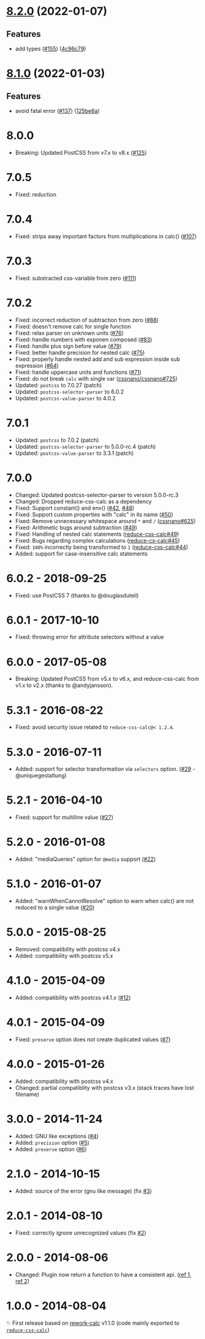 # [8.2.0](https://github.com/postcss/postcss-calc/compare/v8.1.0...v8.2.0) (2022-01-07)

## Features

* add types ([#155](https://github.com/postcss/postcss-calc/issues/155)) ([4c96c79](https://github.com/postcss/postcss-calc/commit/4c96c793fbc7807bb138d05b92a93bd29a2e94ac))

# [8.1.0](https://github.com/postcss/postcss-calc/compare/v8.0.0...v8.1.0) (2022-01-03)

## Features

- avoid fatal error ([#137](https://github.com/postcss/postcss-calc/issues/137)) ([125be6a](https://github.com/postcss/postcss-calc/commit/125be6ad1b1899ecd72d9a70dfe1b0690d4214b2))

# 8.0.0

- Breaking: Updated PostCSS from v7.x to v8.x ([#125](https://github.com/postcss/postcss-calc/pull/125))

# 7.0.5

- Fixed: reduction

# 7.0.4

- Fixed: strips away important factors from multiplications in calc() ([#107](https://github.com/postcss/postcss-calc/issues/107))

# 7.0.3

- Fixed: substracted css-variable from zero ([#111](https://github.com/postcss/postcss-calc/issues/111))

# 7.0.2

- Fixed: incorrect reduction of subtraction from zero ([#88](https://github.com/postcss/postcss-calc/issues/88))
- Fixed: doesn't remove calc for single function
- Fixed: relax parser on unknown units ([#76](https://github.com/postcss/postcss-calc/issues/76))
- Fixed: handle numbers with exponen composed ([#83](https://github.com/postcss/postcss-calc/pull/83))
- Fixed: handle plus sign before value ([#79](https://github.com/postcss/postcss-calc/pull/79))
- Fixed: better handle precision for nested calc ([#75](https://github.com/postcss/postcss-calc/pull/75))
- Fixed: properly handle nested add and sub expression inside sub expression ([#64](https://github.com/postcss/postcss-calc/issues/64))
- Fixed: handle uppercase units and functions ([#71](https://github.com/postcss/postcss-calc/pull/71))
- Fixed: do not break `calc` with single var ([cssnano/cssnano#725](https://github.com/cssnano/cssnano/issues/725))
- Updated: `postcss` to 7.0.27 (patch)
- Updated: `postcss-selector-parser` to 6.0.2
- Updated: `postcss-value-parser` to 4.0.2

# 7.0.1

- Updated: `postcss` to 7.0.2 (patch)
- Updated: `postcss-selector-parser` to 5.0.0-rc.4 (patch)
- Updated: `postcss-value-parser` to 3.3.1 (patch)

# 7.0.0

- Changed: Updated postcss-selector-parser to version 5.0.0-rc.3
- Changed: Dropped reduce-css-calc as a dependency
- Fixed: Support constant() and env() ([#42](https://github.com/postcss/postcss-calc/issues/42), [#48](https://github.com/postcss/postcss-calc/issues/48))
- Fixed: Support custom properties with "calc" in its name ([#50](https://github.com/postcss/postcss-calc/issues/50))
- Fixed: Remove unnecessary whitespace around `*` and `/` ([cssnano#625](https://github.com/cssnano/cssnano/issues/625))
- Fixed: Arithmetic bugs around subtraction ([#49](https://github.com/postcss/postcss-calc/issues/49))
- Fixed: Handling of nested calc statements ([reduce-css-calc#49](https://github.com/MoOx/reduce-css-calc/issues/49))
- Fixed: Bugs regarding complex calculations ([reduce-cs-calc#45](https://github.com/MoOx/reduce-css-calc/issues/45))
- Fixed: `100%` incorrectly being transformed to `1` ([reduce-css-calc#44](https://github.com/MoOx/reduce-css-calc/issues/44))
- Added: support for case-insensitive calc statements

# 6.0.2 - 2018-09-25

- Fixed: use PostCSS 7 (thanks to @douglasduteil)

# 6.0.1 - 2017-10-10

- Fixed: throwing error for attribute selectors without a value

# 6.0.0 - 2017-05-08

- Breaking: Updated PostCSS from v5.x to v6.x, and reduce-css-calc from v1.x
  to v2.x (thanks to @andyjansson).

# 5.3.1 - 2016-08-22

- Fixed: avoid security issue related to ``reduce-css-calc@< 1.2.4``.

# 5.3.0 - 2016-07-11

- Added: support for selector transformation via `selectors` option.
  ([#29](https://github.com/postcss/postcss-calc/pull/29) - @uniquegestaltung)

# 5.2.1 - 2016-04-10

- Fixed: support for multiline value
  ([#27](https://github.com/postcss/postcss-calc/pull/27))

# 5.2.0 - 2016-01-08

- Added: "mediaQueries" option for `@media` support
([#22](https://github.com/postcss/postcss-calc/pull/22))

# 5.1.0 - 2016-01-07

- Added: "warnWhenCannotResolve" option to warn when calc() are not reduced to a single value
([#20](https://github.com/postcss/postcss-calc/pull/20))

# 5.0.0 - 2015-08-25

- Removed: compatibility with postcss v4.x
- Added: compatibility with postcss v5.x

# 4.1.0 - 2015-04-09

- Added: compatibility with postcss v4.1.x ([#12](https://github.com/postcss/postcss-calc/pull/12))

# 4.0.1 - 2015-04-09

- Fixed: `preserve` option does not create duplicated values ([#7](https://github.com/postcss/postcss-calc/issues/7))

# 4.0.0 - 2015-01-26

- Added: compatibility with postcss v4.x
- Changed: partial compatiblity with postcss v3.x (stack traces have lost filename)

# 3.0.0 - 2014-11-24

- Added: GNU like exceptions ([#4](https://github.com/postcss/postcss-calc/issues/4))
- Added: `precision` option ([#5](https://github.com/postcss/postcss-calc/issues/5))
- Added: `preserve` option ([#6](https://github.com/postcss/postcss-calc/issues/6))

# 2.1.0 - 2014-10-15

- Added: source of the error (gnu like message) (fix [#3](https://github.com/postcss/postcss-calc/issues/3))

# 2.0.1 - 2014-08-10

- Fixed: correctly ignore unrecognized values (fix [#2](https://github.com/postcss/postcss-calc/issues/2))

# 2.0.0 - 2014-08-06

- Changed: Plugin now return a function to have a consistent api. ([ref 1](https://github.com/ianstormtaylor/rework-color-function/issues/6), [ref 2](https://twitter.com/jongleberry/status/496552790416576513))

# 1.0.0 - 2014-08-04

✨ First release based on [rework-calc](https://github.com/reworkcss/rework-calc) v1.1.0 (code mainly exported to [`reduce-css-calc`](https://github.com/MoOx/reduce-css-calc))

